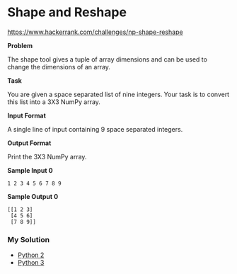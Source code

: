 # Shape and Reshape

https://www.hackerrank.com/challenges/np-shape-reshape

**Problem**

The shape tool gives a tuple of array dimensions and can be used to change the dimensions of an array.

**Task**

You are given a space separated list of nine integers. Your task is to convert this list into a 3X3 NumPy array.

**Input Format**
    
A single line of input containing 9 space separated integers.

**Output Format**

Print the 3X3 NumPy array.

**Sample Input 0**

```
1 2 3 4 5 6 7 8 9
```

**Sample Output 0**

```
[[1 2 3]
 [4 5 6]
 [7 8 9]]
```

### My Solution

- [Python 2](python2.py)
- [Python 3](python3.py)